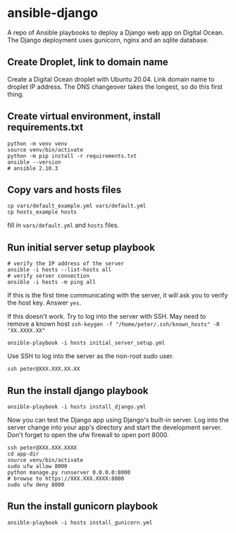 # ansible-django

A repo of Ansible playbooks to deploy a Django web app on Digital Ocean. The Django deployment uses gunicorn, nginx and an sqlite database.

## Create Droplet, link to domain name

Create a Digital Ocean droplet with Ubuntu 20.04. Link domain name to droplet IP address. The DNS changeover takes the longest, so do this first thing.

## Create virtual environment, install requirements.txt

```
python -m venv venv
source venv/bin/activate
python -m pip install -r requirements.txt
ansible --version
# ansible 2.10.3
```

## Copy vars and hosts files

```
cp vars/default_example.yml vars/default.yml
cp hosts_example hosts
```

fill in ```vars/default.yml``` and ```hosts``` files.

## Run initial server setup playbook

```
# verify the IP address of the server
ansible -i hosts --list-hosts all
# verify server connection
ansible -i hosts -m ping all
```

If this is the first time communicating with the server, it will ask you to verify the host key. Answer ```yes```.

If this doesn't work. Try to log into the server with SSH. May need to remove a known host ```ssh-keygen -f "/home/peter/.ssh/known_hosts" -R "XX.XXXX.XX"```

```
ansible-playbook -i hosts initial_server_setup.yml
```

Use SSH to log into the server as the non-root sudo user.

```
ssh peter@XXX.XXX.XX.XX
```

## Run the install django playbook

```
ansible-playbook -i hosts install_django.yml
```

Now you can test the Django app using Django's built-in server. Log into the server change into your app's directory and start the development server. Don't forget to open the ufw firewall to open port 8000.

```
ssh peter@XXX.XXX.XXXX
cd app-dir
source venv/bin/activate
sudo ufw allow 8000
python manage.py runserver 0.0.0.0:8000
# browse to https://XXX.XXX.XXXX:8000
sudo ufw deny 8000
```

## Run the install gunicorn playbook

```
ansible-playbook -i hosts install_gunicorn.yml
```
